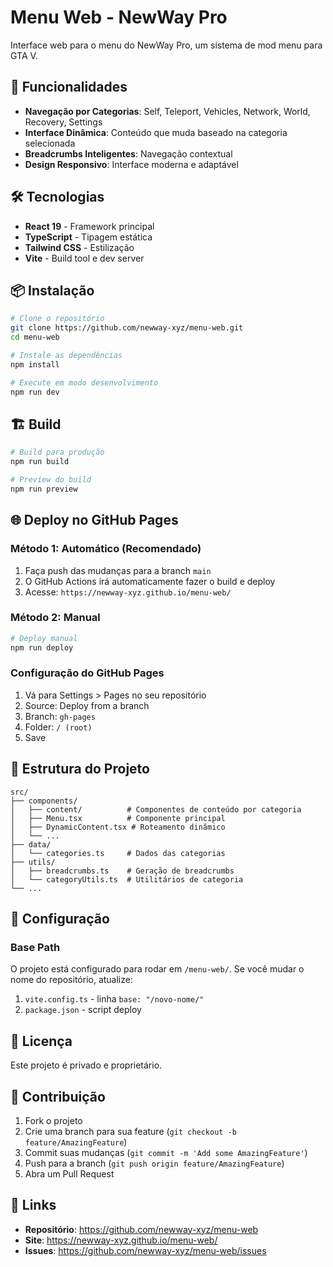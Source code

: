 # Menu Web - NewWay Pro

Interface web para o menu do NewWay Pro, um sistema de mod menu para GTA V.

## 🚀 Funcionalidades

- **Navegação por Categorias**: Self, Teleport, Vehicles, Network, World, Recovery, Settings
- **Interface Dinâmica**: Conteúdo que muda baseado na categoria selecionada
- **Breadcrumbs Inteligentes**: Navegação contextual
- **Design Responsivo**: Interface moderna e adaptável

## 🛠️ Tecnologias

- **React 19** - Framework principal
- **TypeScript** - Tipagem estática
- **Tailwind CSS** - Estilização
- **Vite** - Build tool e dev server

## 📦 Instalação

```bash
# Clone o repositório
git clone https://github.com/newway-xyz/menu-web.git
cd menu-web

# Instale as dependências
npm install

# Execute em modo desenvolvimento
npm run dev
```

## 🏗️ Build

```bash
# Build para produção
npm run build

# Preview do build
npm run preview
```

## 🌐 Deploy no GitHub Pages

### Método 1: Automático (Recomendado)

1. Faça push das mudanças para a branch `main`
2. O GitHub Actions irá automaticamente fazer o build e deploy
3. Acesse: `https://newway-xyz.github.io/menu-web/`

### Método 2: Manual

```bash
# Deploy manual
npm run deploy
```

### Configuração do GitHub Pages

1. Vá para Settings > Pages no seu repositório
2. Source: Deploy from a branch
3. Branch: `gh-pages`
4. Folder: `/ (root)`
5. Save

## 📁 Estrutura do Projeto

```
src/
├── components/
│   ├── content/          # Componentes de conteúdo por categoria
│   ├── Menu.tsx          # Componente principal
│   ├── DynamicContent.tsx # Roteamento dinâmico
│   └── ...
├── data/
│   └── categories.ts     # Dados das categorias
├── utils/
│   ├── breadcrumbs.ts    # Geração de breadcrumbs
│   └── categoryUtils.ts  # Utilitários de categoria
└── ...
```

## 🔧 Configuração

### Base Path

O projeto está configurado para rodar em `/menu-web/`. Se você mudar o nome do repositório, atualize:

1. `vite.config.ts` - linha `base: "/novo-nome/"`
2. `package.json` - script deploy

## 📝 Licença

Este projeto é privado e proprietário.

## 🤝 Contribuição

1. Fork o projeto
2. Crie uma branch para sua feature (`git checkout -b feature/AmazingFeature`)
3. Commit suas mudanças (`git commit -m 'Add some AmazingFeature'`)
4. Push para a branch (`git push origin feature/AmazingFeature`)
5. Abra um Pull Request

## 🔗 Links

- **Repositório**: https://github.com/newway-xyz/menu-web
- **Site**: https://newway-xyz.github.io/menu-web/
- **Issues**: https://github.com/newway-xyz/menu-web/issues
